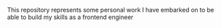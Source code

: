This repository represents some personal work I have embarked on to be able to build my skills as a frontend engineer
